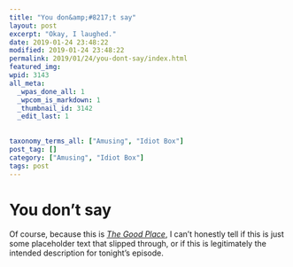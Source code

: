 ```yaml
---
title: "You don&amp;#8217;t say"
layout: post
excerpt: "Okay, I laughed."
date: 2019-01-24 23:48:22
modified: 2019-01-24 23:48:22
permalink: 2019/01/24/you-dont-say/index.html
featured_img: 
wpid: 3143
all_meta: 
  _wpas_done_all: 1
  _wpcom_is_markdown: 1
  _thumbnail_id: 3142
  _edit_last: 1
  
  
taxonomy_terms_all: ["Amusing", "Idiot Box"]
post_tag: []
category: ["Amusing", "Idiot Box"]
tags: post
---
```


# You don&#8217;t say

Of course, because this is [*The Good Place*](https://en.wikipedia.org/wiki/The_Good_Place), I can’t honestly tell if this is just some placeholder text that slipped through, or if this is legitimately the intended description for tonight’s episode.
